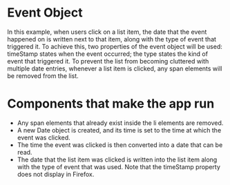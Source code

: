 # Event Object

In this example, when users click on a list item, the date that the event happened on is written next to that item, along with the type of event that triggered it. To achieve this, two properties of the event object will be used: timeStamp states when the event occurred; the type states the kind of event that triggered it. To prevent the list from becoming cluttered with multiple date entries, whenever a list item is clicked, any span elements will be removed from the list.

# Components that make the app run

* Any span elements that already exist inside the li elements are removed.
* A new Date object is created, and its time is set to the time at which the event was clicked.
* The time the event was clicked is then converted into a date that can be read.
* The date that the list item was clicked is written into the list item along with the type of event that was used. Note that the timeStamp property does not display in Firefox.
